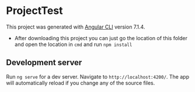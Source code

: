 # ProjectTest

This project was generated with [Angular CLI](https://github.com/angular/angular-cli) version 7.1.4.

- After downloading this project you can just go the location of this folder and open the location in `cmd` and run `npm install`

## Development server

Run `ng serve` for a dev server. Navigate to `http://localhost:4200/`. The app will automatically reload if you change any of the source files.
